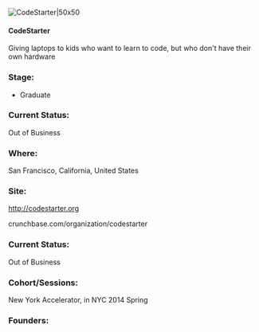 

![CodeStarter|50x50](https://apimg.techstars.com/connect/images/image_files/538c/eca5/ed19/4cee/2200/0005/original/codestarter-logo-tsconnect.jpg)

#### CodeStarter
Giving laptops to kids who want to learn to code, but who don't have their own hardware

### Stage: 
 - Graduate 

### Current Status: 
Out of Business

### Where:
San Francisco, California, United States

### Site:
http://codestarter.org



crunchbase.com/organization/codestarter

### Current Status: 
Out of Business

### Cohort/Sessions: 
New York Accelerator, in NYC 2014 Spring

### Founders: 


